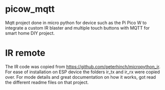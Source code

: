 # picow_mqtt
Mqtt project done in micro python for device such as the Pi Pico W to integrate a custom IR blaster and multiple touch buttons with MQTT for smart home DIY project.

# IR remote
The IR code was copied from https://github.com/peterhinch/micropython_ir. For ease of installation on ESP device the folders ir_tx and ir_rx were copied over. For mode details and great documentation on how it works, got read the different readme files on that project.

